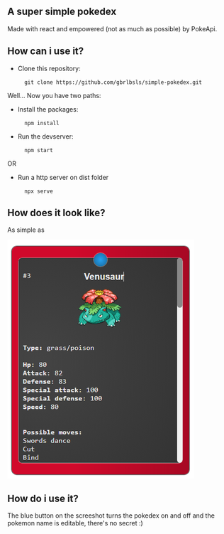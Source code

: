 ## A super simple pokedex
Made with react and empowered (not as much as possible) by PokeApi.

## How can i use it?
- Clone this repository:

		git clone https://github.com/gbrlbsls/simple-pokedex.git

Well... Now you have two paths:
		
- Install the packages:

		npm install
- Run the devserver:

		npm start

OR

- Run a http server on dist folder

		npx serve

## How does it look like?
<p>As simple as</p>
<img src="./public/pokedex.png"></img>


## How do i use it?
The blue button on the screeshot turns the pokedex on and off and the pokemon name is editable, there's no secret :)